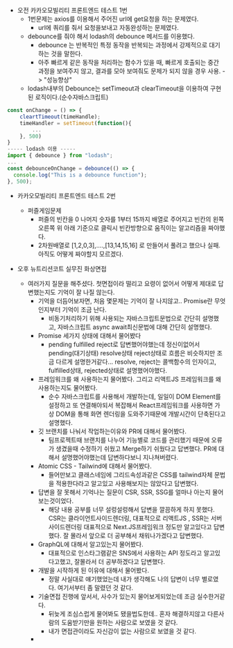 - 오전 카카오모빌리티 프론트엔드 테스트 1번
  - 1번문제는 axios를 이용해서 주어진 url에 get요청을 하는 문제였다.
    - url에 쿼리를 줘서 요청을보내고 자동완성하는 문제였다.
  - debounce를 줘야 해서 lodash의 debounce 메서드를 이용했다.
    - debounce 는 반복적인 특정 동작을 반복되는 과정에서 강제적으로 대기하는 것을 말한다.
    - 아주 빠르게 같은 동작을 처리하는 함수가 있을 때, 빠르게 호출되는 중간 과정을 보여주지 않고, 결과를 모아 보여줘도 문제가 되지 않을 경우 사용. -> "성능향상"
  - lodash내부의 Debounce는 setTimeout과 clearTimeout을 이용하여 구현된 로직이다.(순수자바스크립트)

```jsx
const onChange = () => {
    cleartTimeout(timeHandle);
    timeHandler = setTimeout(function(){
        ...
    }, 500)
}
----- lodash 이용 -----
import { debounce } from "lodash";
...
const debounceOnChange = debounce(() => {
  console.log("This is a debounce function");
}, 500);
```

- 카카오모빌리티 프론트엔드 테스트 2번

  - 퍼즐게임문제
    - 퍼즐의 빈칸을 0 나머지 숫자를 1부터 15까지 배열로 주어지고 빈칸의 왼쪽 오른쪽 위 아래 기준으로 클릭시 빈칸방향으로 움직이는 알고리즘을 짜야했다.
    - 2차원배열로 [1,2,0,3],....,[13,14,15,16] 로 만들어서 풀려고 했으나 실패. 아직도 어떻게 짜야할지 모르겠다.

- 오후 뉴트리션코트 실무진 화상면접
  - 여러가지 질문을 해주셨다. 첫면접이라 떨리고 요령이 없어서 어떻게 제대로 답변했는지도 기억이 잘 나질 않는다.
    - 기억을 더듬어보자면, 처음 몇문제는 기억이 잘 나지않고.. Promise란 무엇인지부터 기억이 조금 난다.
      - 비동기처리하기 위해 사용되는 자바스크립트문법으로 간단히 설명했고, 자바스크립트 async await최신문법에 대해 간단히 설명했다.
    - Promise 세가지 상태에 대해서 물어봤다
      - pending fulfilled reject로 답변했어야했는데 정신이없어서 pending(대기상태) resolve상태 reject상태로 흐름은 비슷하지만 조금 다르게 설명한거같다... resolve, reject는 콜백함수의 인자이고, fulfilled상태, rejected상태로 설명했어야했다.
    - 프레임워크를 왜 사용하는지 물어봤다. 그리고 리액트JS 프레임워크를 왜 사용하는지도 물어봤다.
      - 순수 자바스크립트를 사용해서 개발하는데, 일일이 DOM Element를 설정하고 또 연결해야되서 복잡해서 React프레임워크를 사용하면 가상 DOM을 통해 화면 렌더링을 도와주기때문에 개발시간이 단축된다고 설명했다.
    - 깃 브랜치를 나눠서 작업하는이유와 PR에 대해서 물어봤다.
      - 팀프로젝트때 브랜치를 나누어 기능별로 코드를 관리했기 때문에 오류가 생겼을때 수정하기 쉬웠고 Merge하기 쉬웠다고 답변했다. PR에 대해서 설명했어야했는데 답변하다보니 지나쳐버렸다.
    - Atomic CSS - Tailwind에 대해서 물어봤다.
      - 들어만보고 클래스네임에 그리드속성과같은 CSS를 tailwind자체 문법을 적용한다라고 알고있고 사용해보지는 않았다고 답변했다.
    - 답변을 잘 못해서 기억나는 질문이 CSR, SSR, SSG를 얼마나 아는지 물어보는것이었다.
      - 해당 내용 공부를 너무 설렁설렁해서 답변을 깔끔하게 하지 못했다. CSR는 클라이언트사이드렌더링, 대표적으로 리액트JS , SSR는 서버사이드렌더링 대표적으로 Next.JS프레임워크 정도만 알고있다고 답변했다. 잘 몰라서 앞으로 더 공부해서 채워나가겠다고 답변했다.
    - GraphQL에 대해서 알고있는지 물어봤다.
      - 대표적으로 인스타그램같은 SNS에서 사용하는 API 정도라고 알고있다고했고, 잘몰라서 더 공부하겠다고 답변했다.
    - 개발을 시작하게 된 이유에 대해서 물어봤다.
      - 정말 사실대로 얘기했었는데 내가 생각해도 나의 답변이 너무 별로였다. 여기서부터 좀 말렸던 것 같다.
    - 기술면접 진행에 앞서서, 사수가 있는지 물어보게되었는데 조금 실수한거같다.
      - 뒤늦게 조심스럽게 물어봐도 됐을법도한데.. 혼자 해결하지않고 다른사람의 도움받기만을 원하는 사람으로 보였을 것 같다.
      - 내가 면접관이라도 자신감이 없는 사람으로 보였을 것 같다.
    -
